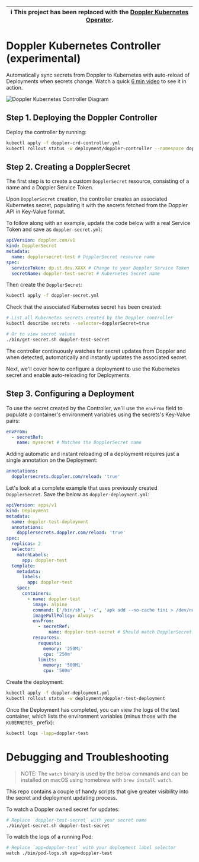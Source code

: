 | :information_source: This project has been replaced with the [Doppler Kubernetes Operator](https://github.com/DopplerHQ/kubernetes-operator).
| ---

# Doppler Kubernetes Controller (experimental)

Automatically sync secrets from Doppler to Kubernetes with auto-reload of Deployments when secrets change. Watch a quick [6 min video](https://vimeo.com/556141085) to see it in action.

![Doppler Kubernetes Controller Diagram](https://user-images.githubusercontent.com/133014/119946348-e2465280-bfd9-11eb-8d72-34afebbb538c.png)

## Step 1. Deploying the Doppler Controller

Deploy the controller by running:

```bash
kubectl apply -f doppler-crd-controller.yml
kubectl rollout status -w deployment/doppler-controller --namespace doppler-controller
```

## Step 2. Creating a DopplerSecret

The first step is to create a custom `DopplerSecret` resource, consisting of a name and a Doppler Service Token.

Upon `DopplerSecret` creation, the controller creates an associated Kubernetes secret, populating it with the secrets fetched from the Doppler API in Key-Value format.

To follow along with an example, update the code below with a real Service Token and save as `doppler-secret.yml`:

```yaml
apiVersion: doppler.com/v1
kind: DopplerSecret 
metadata:
  name: dopplersecret-test # DopplerSecret resource name
spec:
  serviceToken: dp.st.dev.XXXX # Change to your Doppler Service Token
  secretName: doppler-test-secret # Kubernetes Secret name
```

Then create the `DopplerSecret`:

```sh
kubectl apply -f doppler-secret.yml
```

Check that the associated Kubernetes secret has been created:

```sh
# List all Kubernetes secrets created by the Doppler controller
kubectl describe secrets --selector=dopplerSecret=true

# Or to view secret values
./bin/get-secret.sh doppler-test-secret
```

The controller continuously watches for secret updates from Doppler and when detected, automatically and instantly updates the associated secret.

Next, we'll cover how to configure a deployment to use the Kubernetes secret and enable auto-reloading for Deployments.

## Step 3. Configuring a Deployment

To use the secret created by the Controller, we'll use the `envFrom` field to populate a container's environment variables using the secrets's Key-Value pairs:

```yaml
envFrom:
  - secretRef:
    name: mysecret # Matches the DopplerSecret name
```

Adding automatic and instant reloading of a deployment requires just a single annotation on the Deployment:

```yaml
annotations:
  dopplersecrets.doppler.com/reload: 'true'
```

Let's look at a complete example that uses previously created `DopplerSecret`. Save the below as `doppler-deployment.yml`:

```yaml
apiVersion: apps/v1
kind: Deployment
metadata:
  name: doppler-test-deployment
  annotations:
    dopplersecrets.doppler.com/reload: 'true'
spec:
  replicas: 2
  selector:
    matchLabels:
      app: doppler-test
  template:
    metadata:
      labels:
        app: doppler-test
    spec:      
      containers:
        - name: doppler-test
          image: alpine
          command: ['/bin/sh', '-c', 'apk add --no-cache tini > /dev/null 2>&1 && printenv | grep -v KUBERNETES_ && tini -s tail -f /dev/null'] # Test by printing env var names          
          imagePullPolicy: Always
          envFrom:
            - secretRef:
                name: doppler-test-secret # Should match DopplerSecret.spec.secretName
          resources:
            requests:
              memory: '250Mi'
              cpu: '250m'
            limits:
              memory: '500Mi'
              cpu: '500m'      
```

Create the deployment:

```sh
kubectl apply -f doppler-deployment.yml
kubectl rollout status -w deployment/doppler-test-deployment
```

Once the Deployment has completed, you can view the logs of the test container, which lists the environment variables (minus those with the `KUBERNETES_` prefix):

```sh
kubectl logs -lapp=doppler-test 
```

# Debugging and Troubleshooting

> NOTE: The `watch` binary is used by the below commands and can be installed on macOS using homebrew with `brew install watch`.

This repo contains a couple of handy scripts that give greater visibility into the secret and deployment updating process.

To watch a Doppler owned secret for updates:

```sh
# Replace `doppler-test-secret` with your secret name
./bin/get-secret.sh doppler-test-secret
```

To watch the logs of a running Pod:

```sh
# Replace `app=doppler-test` with your deployment label selector
watch ./bin/pod-logs.sh app=doppler-test
```
